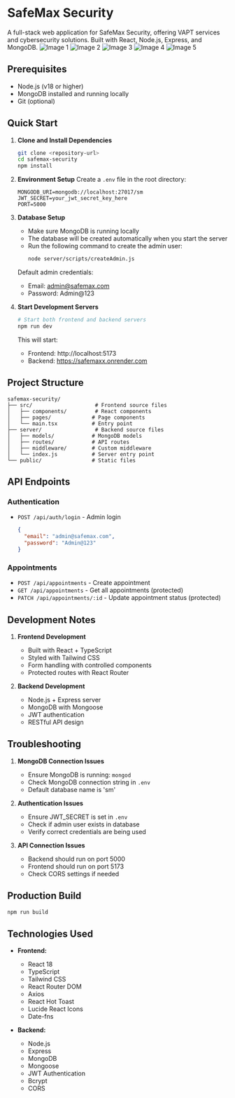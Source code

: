 # SafeMax Security

A full-stack web application for SafeMax Security, offering VAPT services and cybersecurity solutions. Built with React, Node.js, Express, and MongoDB.
![Image 1](https://github.com/ayushgupta9906/SafeMaxx/blob/sae/Screenshot%202024-11-11%20195350.png)
![Image 2](https://github.com/ayushgupta9906/SafeMaxx/blob/sae/Screenshot%202024-11-10%20025052.png)
![Image 3](https://github.com/ayushgupta9906/SafeMaxx/blob/sae/Screenshot%202024-11-10%20025103.png)
![Image 4](https://github.com/ayushgupta9906/SafeMaxx/blob/sae/Screenshot%202024-11-10%20025115.png)
![Image 5](https://github.com/ayushgupta9906/SafeMaxx/blob/sae/Screenshot%202024-11-10%20025127.png)


## Prerequisites

- Node.js (v18 or higher)
- MongoDB installed and running locally
- Git (optional)

## Quick Start

1. **Clone and Install Dependencies**
   ```bash
   git clone <repository-url>
   cd safemax-security
   npm install
   ```

2. **Environment Setup**
   Create a `.env` file in the root directory:
   ```
   MONGODB_URI=mongodb://localhost:27017/sm
   JWT_SECRET=your_jwt_secret_key_here
   PORT=5000
   ```

3. **Database Setup**
   - Make sure MongoDB is running locally
   - The database will be created automatically when you start the server
   - Run the following command to create the admin user:
     ```bash
     node server/scripts/createAdmin.js
     
     ```
   Default admin credentials:
   - Email: admin@safemax.com
   - Password: Admin@123

4. **Start Development Servers**
   ```bash
   # Start both frontend and backend servers
   npm run dev
   ```
   This will start:
   - Frontend: http://localhost:5173
   - Backend: https://safemaxx.onrender.com

## Project Structure

```
safemax-security/
├── src/                    # Frontend source files
│   ├── components/         # React components
│   ├── pages/             # Page components
│   └── main.tsx           # Entry point
├── server/                 # Backend source files
│   ├── models/            # MongoDB models
│   ├── routes/            # API routes
│   ├── middleware/        # Custom middleware
│   └── index.js           # Server entry point
└── public/                # Static files
```

## API Endpoints

### Authentication
- `POST /api/auth/login` - Admin login
  ```json
  {
    "email": "admin@safemax.com",
    "password": "Admin@123"
  }
  ```

### Appointments
- `POST /api/appointments` - Create appointment
- `GET /api/appointments` - Get all appointments (protected)
- `PATCH /api/appointments/:id` - Update appointment status (protected)

## Development Notes

1. **Frontend Development**
   - Built with React + TypeScript
   - Styled with Tailwind CSS
   - Form handling with controlled components
   - Protected routes with React Router

2. **Backend Development**
   - Node.js + Express server
   - MongoDB with Mongoose
   - JWT authentication
   - RESTful API design

## Troubleshooting

1. **MongoDB Connection Issues**
   - Ensure MongoDB is running: `mongod`
   - Check MongoDB connection string in `.env`
   - Default database name is 'sm'

2. **Authentication Issues**
   - Ensure JWT_SECRET is set in `.env`
   - Check if admin user exists in database
   - Verify correct credentials are being used

3. **API Connection Issues**
   - Backend should run on port 5000
   - Frontend should run on port 5173
   - Check CORS settings if needed

## Production Build

```bash
npm run build
```

## Technologies Used

- **Frontend:**
  - React 18
  - TypeScript
  - Tailwind CSS
  - React Router DOM
  - Axios
  - React Hot Toast
  - Lucide React Icons
  - Date-fns

- **Backend:**
  - Node.js
  - Express
  - MongoDB
  - Mongoose
  - JWT Authentication
  - Bcrypt
  - CORS
